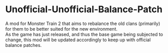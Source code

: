 # Unofficial-Unofficial-Balance-Patch
A mod for Monster Train 2 that aims to rebalance the old clans (primarily) for them to be better suited for the new environment. \
As the game has just released, and thus the base game being subjected to change, this mod will be updated accordingly to keep up with official balance patches.